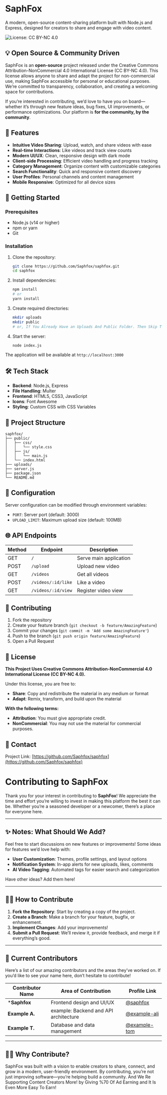 # SaphFox

A modern, open-source content-sharing platform built with Node.js and Express, designed for creators to share and engage with video content.

![License: CC BY-NC 4.0](https://img.shields.io/badge/License-CC%20BY--NC%204.0-lightgrey.svg)

## 💡 Open Source & Community Driven

SaphFox is an **open-source** project released under the Creative Commons Attribution-NonCommercial 4.0 International License (CC BY-NC 4.0). This license allows anyone to share and adapt the project for non-commercial use, making SaphFox accessible for personal or educational purposes. We’re committed to transparency, collaboration, and creating a welcoming space for contributions. 

If you’re interested in contributing, we’d love to have you on board—whether it’s through new feature ideas, bug fixes, UI improvements, or performance optimizations. Our platform is **for the community, by the community**.

## 🌟 Features

- **Intuitive Video Sharing**: Upload, watch, and share videos with ease
- **Real-time Interactions**: Like videos and track view counts
- **Modern UI/UX**: Clean, responsive design with dark mode
- **Client-side Processing**: Efficient video handling and progress tracking
- **Category Management**: Organize content with customizable categories
- **Search Functionality**: Quick and responsive content discovery
- **User Profiles**: Personal channels and content management
- **Mobile Responsive**: Optimized for all device sizes

## 🚀 Getting Started

### Prerequisites

- Node.js (v14 or higher)
- npm or yarn
- Git

### Installation

1. Clone the repository:
   ```bash
   git clone https://github.com/Saphfox/saphfox.git
   cd saphfox
   ```

2. Install dependencies:
   ```bash
   npm install
   # or
   yarn install
   ```

3. Create required directories:
   ```bash
   mkdir uploads
   mkdir public
   # or, If You Already Have an Uploads And Public Folder. Then Skip This Step.
   ```

4. Start the server:
   ```bash
   node index.js
   ```

The application will be available at `http://localhost:3000`

## 🛠️ Tech Stack

- **Backend**: Node.js, Express
- **File Handling**: Multer
- **Frontend**: HTML5, CSS3, JavaScript
- **Icons**: Font Awesome
- **Styling**: Custom CSS with CSS Variables

## 📁 Project Structure

```
saphfox/
├── public/
│   ├── css/
│   │   └── style.css
│   ├── js/
│   │   └── main.js
│   └── index.html
├── uploads/
├── server.js
├── package.json
└── README.md
```

## 🔧 Configuration

Server configuration can be modified through environment variables:

- `PORT`: Server port (default: 3000)
- `UPLOAD_LIMIT`: Maximum upload size (default: 100MB)

## 🌐 API Endpoints

| Method | Endpoint             | Description              |
|--------|-----------------------|--------------------------|
| GET    | `/`                  | Serve main application   |
| POST   | `/upload`            | Upload new video         |
| GET    | `/videos`            | Get all videos           |
| POST   | `/videos/:id/like`   | Like a video             |
| GET    | `/videos/:id/view`   | Register video view      |

## 🤝 Contributing

1. Fork the repository
2. Create your feature branch (`git checkout -b feature/AmazingFeature`)
3. Commit your changes (`git commit -m 'Add some AmazingFeature'`)
4. Push to the branch (`git push origin feature/AmazingFeature`)
5. Open a Pull Request

## 📝 License

**This Project Uses Creative Commons Attribution-NonCommercial 4.0 International License (CC BY-NC 4.0).**

Under this license, you are free to:
- **Share**: Copy and redistribute the material in any medium or format
- **Adapt**: Remix, transform, and build upon the material

**With the following terms:**
- **Attribution**: You must give appropriate credit.
- **NonCommercial**: You may not use the material for commercial purposes.

## 📧 Contact

Project Link: [https://github.com/Saphfox/saphfox](https://github.com/Saphfox/saphfox)

# Contributing to SaphFox

Thank you for your interest in contributing to **SaphFox**! We appreciate the time and effort you’re willing to invest in making this platform the best it can be. Whether you’re a seasoned developer or a newcomer, there’s a place for everyone here.

---

## ✨ Notes: What Should We Add?

Feel free to start discussions on new features or improvements! Some ideas for features we’d love help with:

- **User Customization**: Themes, profile settings, and layout options
- **Notification System**: In-app alerts for new uploads, likes, comments
- **AI Video Tagging**: Automated tags for easier search and categorization

Have other ideas? Add them here!

---

## 🧑‍💻 How to Contribute

1. **Fork the Repository**: Start by creating a copy of the project.
2. **Create a Branch**: Make a branch for your feature, bugfix, or enhancement.
3. **Implement Changes**: Add your improvements!
4. **Submit a Pull Request**: We’ll review it, provide feedback, and merge it if everything’s good.

---

## 🙌 Current Contributors

Here’s a list of our amazing contributors and the areas they’ve worked on. If you’d like to see your name here, don’t hesitate to contribute!

| Contributor Name | Area of Contribution | Profile Link |
|------------------|----------------------|--------------|
| ***Saphfox**     | Frontend design and UI/UX | [@saphfox](https://github.com/Saphfox) |
| **Example A.**     | example: Backend and API architecture | [@example-ali](https://github.com/) |
| **Example T.**     | Database and data management | [@example-tom](https://github.com/) |

---

## 👩‍💻 Why Contribute?

SaphFox was built with a vision to enable creators to share, connect, and grow in a modern, user-friendly environment. By contributing, you’re not just improving software—you’re helping build a community. And We Re Supporting Content Creators More! by Giving %70 Of Ad Earning and It Is Even More Easy To Earn!
